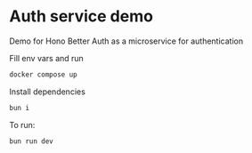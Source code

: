 # Auth service demo

Demo for Hono Better Auth as a microservice for authentication

Fill env vars and run

```sh
docker compose up
```

Install dependencies

```sh
bun i
```

To run:
```sh
bun run dev
```
